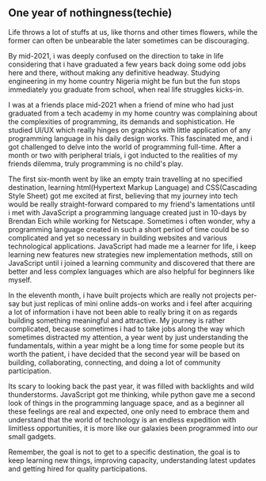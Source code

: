 ## One year of nothingness(techie)

Life throws a lot of stuffs at us, like thorns and other times flowers, while the former can often be unbearable the later sometimes can be discouraging.
 
By mid-2021, i was deeply confused on the direction to take in life considering that i have graduated a few years back doing some odd jobs here and there, without making any definitive headway. Studying engineering in my home country Nigeria might be fun but the fun stops immediately you graduate from school, when real life struggles kicks-in.


I was at a friends place mid-2021 when a friend of mine who had just graduated from a tech academy in my home country was complaining about the complexities of programming, its demands and sophistication. He studied UI/UX which really hinges on graphics with little application of any programming language in his daily design works. This fascinated me, and i got challenged to delve into the world of programming full-time. After a month or two with peripheral trials, i got inducted to the realities of my friends dilemma, truly programming is no child's play.


The first six-month went by like an empty train travelling at no specified destination, learning html(Hypertext Markup Language) and CSS(Cascading Style Sheet) got me excited at first, believing that my journey into tech would be really straight-forward compared to my friend's lamentations until i met with JavaScript a programming language created just in 10-days by  Brendan Eich while working for Netscape. Sometimes i often wonder, why a programming language created in such a short period of time could be so complicated and yet so necessary in building websites and various technological applications. JavaScript had made me a learner for life, i keep learning new features new strategies new implementation methods, still on JavaScript until i joined a learning community and discovered that there are better and less complex languages which are also helpful for beginners like myself.


In the eleventh month, i have built projects which are really not projects per-say but just replicas of mini online adds-on works and i feel after acquiring a lot of information i have not been able to really bring it on as regards building something meaningful and attractive. My journey is rather complicated, because sometimes i had to take jobs along the way which sometimes distracted my attention, a year went by just understanding the fundamentals, within a year might be a long time for some people but its worth the patient, i have decided that the second year will be based on building, collaborating, connecting, and doing a lot of community participation.


Its scary to looking back the past year, it was filled with backlights and wild thunderstorms. JavaScript got me thinking, while python gave me a second look of things in the programming language space, and as a beginner all these feelings are real and expected, one only need to embrace them and understand that the world of technology is an endless expedition with limitless opportunities, it is more like our galaxies been programmed into our small gadgets.


Remember, the goal is not to get to a specific destination, the goal is to keep learning new things, improving capacity, understanding latest updates and getting hired for quality participations.

